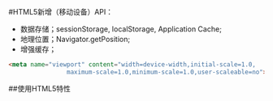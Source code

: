 #HTML5新增（移动设备）API：
* 数据存储；sessionStorage, localStorage, Application Cache;
* 地理位置；Navigator.getPosition;
* 增强缓存；
```html
<meta name="viewport" content="width=device-width,initial-scale=1.0,
                maximum-scale=1.0,minimum-scale=1.0,user-scaleable=no">
```
##使用HTML5特性

